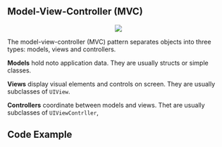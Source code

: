 ##  Model-View-Controller (MVC)

<p align="center">
  <image src="images/mvc.png"></image>
</p>



The model-view-controller (MVC) pattern separates objects into three types: models, views and controllers.

<b>Models</b> hold noto application data. They are usually structs or simple classes.

<b>Views</b> display visual elements and controls on screen. They are usually subclasses of `UIView`.

**Controllers**  coordinate between models and views. Thet are usually subclasses of `UIViewContrller`,

## Code Example



